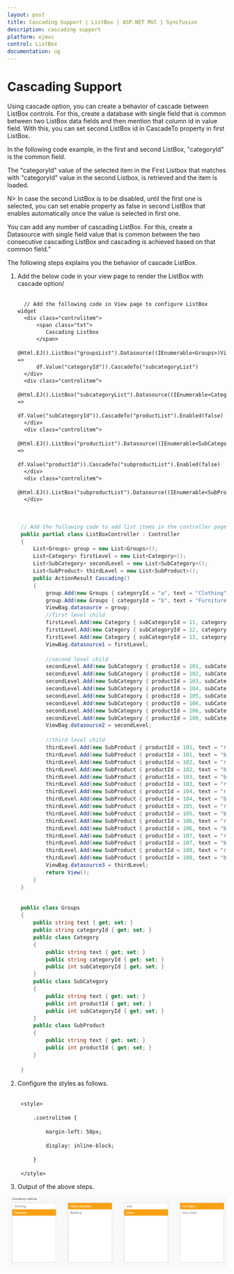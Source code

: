 ```yaml
---
layout: post
title: Cascading Support | ListBox | ASP.NET MVC | Syncfusion
description: cascading support 
platform: ejmvc
control: ListBox
documentation: ug
---
```


# Cascading Support 

Using cascade option, you can create a behavior of cascade between ListBox controls. For this, create a database with single field that is common between two ListBox data fields and then mention that column id in value field. With this, you can set second ListBox id in CascadeTo property in first ListBox. 

In the following code example, in the first and second ListBox, "categoryId" is the common field. 

The "categoryId" value of the selected item in the First Listbox that matches with "categoryId" value in the second Listbox, is retrieved and the item is loaded.


N> In case the second ListBox is to be disabled, until the first one is selected, you can set enable property as false in second ListBox that enables automatically once the value is selected in first one.

You can add any number of cascading ListBox. For this, create a Datasource with single field value that is common between the two consecutive cascading ListBox and cascading is achieved based on that common field.”  

The following steps explains you the behavior of cascade ListBox. 

1. Add the below code in your view page to render the ListBox with cascade option/

   ~~~ cshtml

	 // Add the following code in View page to configure ListBox widget
	 <div class="controlitem"> 
		 <span class="txt">
			Cascading Listbox
		 </span>
		 @Html.EJ().ListBox("groupsList").Datasource((IEnumerable<Groups>)ViewBag.datasource).ListBoxFields(df => 
		 df.Value("categoryId")).CascadeTo("subcategoryList")
	 </div>
	 <div class="controlitem">
		 @Html.EJ().ListBox("subcategoryList").Datasource((IEnumerable<Category>)ViewBag.datasource1).ListBoxFields(df => 
		 df.Value("subCategoryId")).CascadeTo("productList").Enabled(false)
	 </div>
	 <div class="controlitem">
		@Html.EJ().ListBox("productList").Datasource((IEnumerable<SubCategory>)ViewBag.datasource2).ListBoxFields(df => 
		df.Value("productId")).CascadeTo("subproductList").Enabled(false)
	 </div>
	 <div class="controlitem"> 
		@Html.EJ().ListBox("subproductList").Datasource((IEnumerable<SubProduct>)ViewBag.datasource3).Enabled(false)
	 </div>
 
   ~~~
   
   
   ~~~ csharp
   
	// Add the following code to add list items in the controller page
	public partial class ListBoxController : Controller
	{    
		List<Groups> group = new List<Groups>();
		List<Category> firstLevel = new List<Category>(); 
		List<SubCategory> secondLevel = new List<SubCategory>();
		List<SubProduct> thirdLevel = new List<SubProduct>(); 
		public ActionResult Cascading()  
		{       
			group.Add(new Groups { categoryId = "a", text = "Clothing" });  
			group.Add(new Groups { categoryId = "b", text = "Furniture" }); 
			ViewBag.datasource = group;  
			//first level child 
			firstLevel.Add(new Category { subCategoryId = 11, categoryId = "a", text = "Women" });   
			firstLevel.Add(new Category { subCategoryId = 12, categoryId = "b", text = "Home furniture" });  
			firstLevel.Add(new Category { subCategoryId = 13, categoryId = "b", text = "Bedding" });
			ViewBag.datasource1 = firstLevel; 

			//second level child  
			secondLevel.Add(new SubCategory { productId = 101, subCategoryId = 11, text = "men shirts" }); 
			secondLevel.Add(new SubCategory { productId = 102, subCategoryId = 11, text = "men pants" });
			secondLevel.Add(new SubCategory { productId = 103, subCategoryId = 12, text = "women shirts" });
			secondLevel.Add(new SubCategory { productId = 104, subCategoryId = 12, text = "women pants" });
			secondLevel.Add(new SubCategory { productId = 105, subCategoryId = 13, text = "sofa" });   
			secondLevel.Add(new SubCategory { productId = 106, subCategoryId = 13, text = "chairs" });
			secondLevel.Add(new SubCategory { productId = 106, subCategoryId = 14, text = "bedsheets" }); 
			secondLevel.Add(new SubCategory { productId = 108, subCategoryId = 14, text = "pillows" }); 
			ViewBag.datasource2 = secondLevel; 

			//third level child 
			thirdLevel.Add(new SubProduct { productId = 101, text = "red men shirts" }); 
			thirdLevel.Add(new SubProduct { productId = 101, text = "blue men shirts" }); 
			thirdLevel.Add(new SubProduct { productId = 102, text = "red men pants" });  
			thirdLevel.Add(new SubProduct { productId = 102, text = "blue men pants" }); 
			thirdLevel.Add(new SubProduct { productId = 103, text = "blue women shirts" }); 
			thirdLevel.Add(new SubProduct { productId = 103, text = "red women shirts" });  
			thirdLevel.Add(new SubProduct { productId = 104, text = "red women pants" });  
			thirdLevel.Add(new SubProduct { productId = 104, text = "blue women pants" });  
			thirdLevel.Add(new SubProduct { productId = 105, text = "red sofa" });   
			thirdLevel.Add(new SubProduct { productId = 105, text = "blue sofa" }); 
			thirdLevel.Add(new SubProduct { productId = 106, text = "red chairs" }); 
			thirdLevel.Add(new SubProduct { productId = 106, text = "blue chairs" });   
			thirdLevel.Add(new SubProduct { productId = 107, text = "red bedsheets" }); 
			thirdLevel.Add(new SubProduct { productId = 107, text = "blue bedsheets" });
			thirdLevel.Add(new SubProduct { productId = 108, text = "red pillows" });    
			thirdLevel.Add(new SubProduct { productId = 108, text = "blue pillows" });  
			ViewBag.datasource3 = thirdLevel; 
			return View();
		}
	}

   ~~~
   
   
   ~~~ csharp
		
	public class Groups
	{    
		public string text { get; set; }
		public string categoryId { get; set; }
		public class Category
		{   
			public string text { get; set; } 
			public string categoryId { get; set; }
			public int subCategoryId { get; set; }
		}
		public class SubCategory
		{  
			public string text { get; set; }  
			public int productId { get; set; }
			public int subCategoryId { get; set; }
		}
		public class SubProduct
		{
			public string text { get; set; }
			public int productId { get; set; }
		}
		
	}

   ~~~
   


2. Configure the styles as follows.



   ~~~ cshtml 

	<style>

		.controlitem {

			margin-left: 50px;

			display: inline-block;

		}

	</style>

   ~~~
   

3. Output of the above steps.



![](Cascading-Support_images/Cascading-Support_img2.png)



